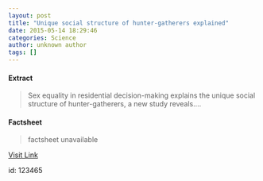 ```yaml
---
layout: post
title: "Unique social structure of hunter-gatherers explained"
date: 2015-05-14 18:29:46
categories: Science
author: unknown author
tags: []
---
```



#### Extract
>Sex equality in residential decision-making explains the unique social structure of hunter-gatherers, a new study reveals....

#### Factsheet
>factsheet unavailable

[Visit Link](http://feeds.sciencedaily.com/~r/sciencedaily/~3/0GBOO9iwoNk/150514142946.htm)

id:  123465


